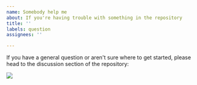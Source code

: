 ```yaml
---
name: Somebody help me
about: If you're having trouble with something in the repository
title: ''
labels: question
assignees: ''

---
```

If you have a general question or aren't sure where to get started, please head to the discussion section of the repository:

![](discussion_section.png)
